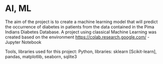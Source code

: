 # AI, ML
The aim of the project is to create a machine learning model that will predict the occurrence of diabetes in patients from the data contained in the Pima Indians Diabetes Database.
A project using classical Machine Learning was created based on the environment https://colab.research.google.com/ - Jupyter Notebook

Tools, libraries used for this project: Python, libraries: sklearn [Scikit-learn], pandas, matplotlib, seaborn, sqlite3
